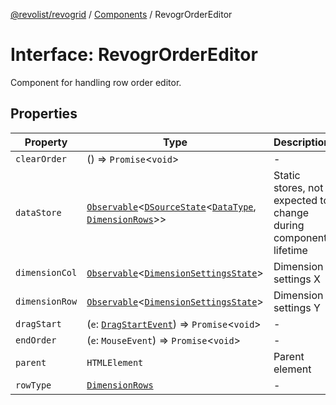 [@revolist/revogrid](README.md) / [Components](Namespace.Components.md) / RevogrOrderEditor

# Interface: RevogrOrderEditor

Component for handling row order editor.

## Properties

| Property | Type | Description | Defined in |
| ------ | ------ | ------ | ------ |
| `clearOrder` | () => `Promise`\<`void`\> | - | [src/components.d.ts:541](https://github.com/revolist/revogrid/blob/4748dc40d552fad7de1d972fe2fbcf7386e67858/src/components.d.ts#L541) |
| `dataStore` | [`Observable`](TypeAlias.Observable.md)\<[`DSourceState`](TypeAlias.DSourceState.md)\<[`DataType`](TypeAlias.DataType.md), [`DimensionRows`](TypeAlias.DimensionRows.md)\>\> | Static stores, not expected to change during component lifetime | [src/components.d.ts:545](https://github.com/revolist/revogrid/blob/4748dc40d552fad7de1d972fe2fbcf7386e67858/src/components.d.ts#L545) |
| `dimensionCol` | [`Observable`](TypeAlias.Observable.md)\<[`DimensionSettingsState`](Interface.DimensionSettingsState.md)\> | Dimension settings X | [src/components.d.ts:549](https://github.com/revolist/revogrid/blob/4748dc40d552fad7de1d972fe2fbcf7386e67858/src/components.d.ts#L549) |
| `dimensionRow` | [`Observable`](TypeAlias.Observable.md)\<[`DimensionSettingsState`](Interface.DimensionSettingsState.md)\> | Dimension settings Y | [src/components.d.ts:553](https://github.com/revolist/revogrid/blob/4748dc40d552fad7de1d972fe2fbcf7386e67858/src/components.d.ts#L553) |
| `dragStart` | (`e`: [`DragStartEvent`](Interface.DragStartEvent.md)) => `Promise`\<`void`\> | - | [src/components.d.ts:554](https://github.com/revolist/revogrid/blob/4748dc40d552fad7de1d972fe2fbcf7386e67858/src/components.d.ts#L554) |
| `endOrder` | (`e`: `MouseEvent`) => `Promise`\<`void`\> | - | [src/components.d.ts:555](https://github.com/revolist/revogrid/blob/4748dc40d552fad7de1d972fe2fbcf7386e67858/src/components.d.ts#L555) |
| `parent` | `HTMLElement` | Parent element | [src/components.d.ts:559](https://github.com/revolist/revogrid/blob/4748dc40d552fad7de1d972fe2fbcf7386e67858/src/components.d.ts#L559) |
| `rowType` | [`DimensionRows`](TypeAlias.DimensionRows.md) | - | [src/components.d.ts:560](https://github.com/revolist/revogrid/blob/4748dc40d552fad7de1d972fe2fbcf7386e67858/src/components.d.ts#L560) |
